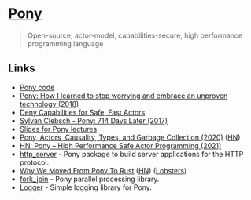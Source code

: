 # [Pony](https://www.ponylang.io/)

> Open-source, actor-model, capabilities-secure, high performance programming language

## Links

- [Pony code](https://github.com/ponylang/ponyc)
- [Pony: How I learned to stop worrying and embrace an unproven technology (2018)](https://www.youtube.com/watch?v=GigBhej1gfI)
- [Deny Capabilities for Safe, Fast Actors](https://www.ponylang.io/media/papers/fast-cheap-with-proof.pdf)
- [Sylvan Clebsch - Pony: 714 Days Later (2017)](https://www.youtube.com/watch?v=HGDSnOZaU7Y)
- [Slides for Pony lectures](https://github.com/sylvanc/pony-lecture)
- [Pony, Actors, Causality, Types, and Garbage Collection (2020)](https://www.infoq.com/presentations/pony-types-garbage-collection/) ([HN](https://news.ycombinator.com/item?id=24398469))
- [HN: Pony – High Performance Safe Actor Programming (2021)](https://news.ycombinator.com/item?id=25957307)
- [http_server](https://github.com/ponylang/http_server) - Pony package to build server applications for the HTTP protocol.
- [Why We Moved From Pony To Rust](https://www.wallaroo.ai/blog-posts/wallaroo-move-to-rust) ([HN](https://news.ycombinator.com/item?id=28777306)) ([Lobsters](https://lobste.rs/s/8fywc7/why_we_moved_from_pony_rust))
- [fork_join](https://github.com/ponylang/fork_join) - Pony parallel processing library.
- [Logger](https://github.com/ponylang/logger) - Simple logging library for Pony.
